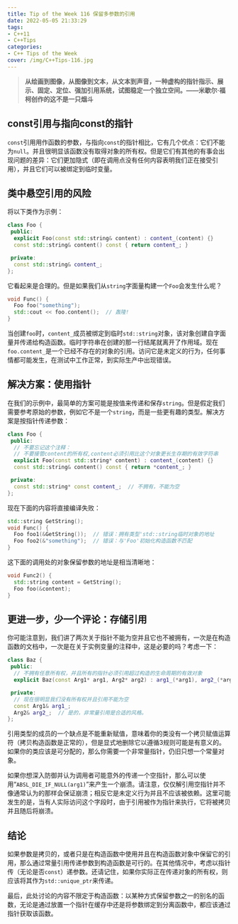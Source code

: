 ```yaml
---
title: Tip of the Week 116 保留多参数的引用
date: 2022-05-05 21:33:29
tags:
- C++11
- C++Tips
categories:
- C++ Tips of the Week
cover: /img/C++Tips-116.jpg
---
```


> **从绘画到图像，从图像到文本，从文本到声音，一种虚构的指针指示、展示、固定、定位、强加引用系统，试图稳定一个独立空间。——米歇尔·福柯创作的这不是一只烟斗**
> 

## const引用与指向const的指针

`const`引用用作函数的参数，与指向`const`的指针相比，它有几个优点：它们不能为`null`。并且很明显该函数没有取得对象的所有权。但是它们有其他的有事会出现问题的差异：它们更加隐式（即在调用点没有任何内容表明我们正在接受引用），并且它们可以被绑定到临时变量。

## 类中悬空引用的风险

将以下类作为示例：

```cpp
class Foo {
 public:
  explicit Foo(const std::string& content) : content_(content) {}
  const std::string& content() const { return content_; }

 private:
  const std::string& content_;
};
```

它看起来是合理的。但是如果我们从`string`字面量构建一个`Foo`会发生什么呢？

```cpp
void Func() {
  Foo foo("something");
  std::cout << foo.content();  // 轰隆!
}
```

当创建`foo`时，`content_`成员被绑定到临时`std::string`对象，该对象创建自字面量并传递给构造函数。临时字符串在创建的那一行结尾就离开了作用域。现在`foo.content_`是一个已经不存在的对象的引用。访问它是未定义的行为，任何事情都可能发生，在测试中工作正常，到实际生产中出现错误。

## 解决方案：使用指针

在我们的示例中，最简单的方案可能是按值来传递和保存`string`。但是假定我们需要参考原始的参数，例如它不是一个`string`，而是一些更有趣的类型。解决方案是按指针传递参数：

```cpp
class Foo {
 public:
  // 不要忘记这个注释：
  // 不要接管content的所有权,content必须引用比这个对象更长生存期的有效字符串
  explicit Foo(const std::string* content) : content_(content) {}
  const std::string& content() const { return *content_; }

 private:
  const std::string* const content_;  // 不拥有，不能为空
};
```

现在下面的内容将直接编译失败：

```cpp
std::string GetString();
void Func() {
  Foo foo1(&GetString());  // 错误：拥有类型'std::string临时对象的地址
  Foo foo2(&"something");  // 错误：与'Foo'初始化构造函数不匹配
}
```

这下面的调用处的对象保留参数的地址是相当清晰地：

```cpp
void Func2() {
  std::string content = GetString();
  Foo foo(&content);
}
```

## 更进一步，少一个评论：存储引用

你可能注意到，我们讲了两次关于指针不能为空并且它也不被拥有，一次是在构造函数的文档中，一次是在关于实例变量的注释中，这是必要的吗？考虑一下：

```cpp
class Baz {
 public:
  // 不拥有任意所有权，并且所有的指针必须引用超过构造的生命周期的有效对象
  explicit Baz(const Arg1* arg1, Arg2* arg2) : arg1_(*arg1), arg2_(*arg2) {}

 private:
  // 现在很明显我们没有所有权并且引用不能为空
  const Arg1& arg1_;
  Arg2& arg2_;  // 是的，非常量引用是合适的风格。
};
```

引用类型的成员的一个缺点是不能重新赋值，意味着你的类没有一个拷贝赋值运算符（拷贝构造函数是正常的），但是显式地删除它以遵循3规则可能是有意义的。如果你的类应该是可分配的，那么你需要一个非常量指针，仍旧只想一个常量对象。

如果你想深入防御并认为调用者可能意外的传递一个空指针，那么可以使用“`ABSL_DIE_IF_NULL(arg1)`”来产生一个崩溃。请注意，仅仅解引用空指针并不像通常认为的那样会保证崩溃；相反它是未定义行为并且不应该被依赖。这里可能发生的是，当有人实际访问这个字段时，由于引用被作为指针来执行，它将被拷贝并且随后将崩溃。

## 结论

如果参数是拷贝的，或者只是在构造函数中使用并且在构造函数对象中保留它的引用，那么通过常量引用传递参数到构造函数是可行的。在其他情况中，考虑以指针传（无论是否`const`）递参数。还请记住，如果你实际正在传递对象的所有权，则应该将其作为`std::unique_ptr`来传递。

最后，此处讨论的内容不限定于构造函数：以某种方式保留参数之一的别名的函数，无论是通过放置一个指针在缓存中还是将参数绑定到分离函数中，都应该通过指针获取该函数。